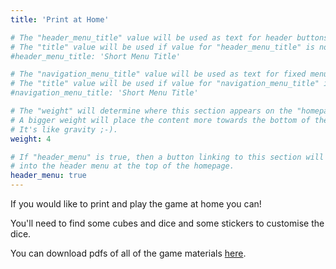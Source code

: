 ```yaml
---
title: 'Print at Home'

# The "header_menu_title" value will be used as text for header buttons.
# The "title" value will be used if value for "header_menu_title" is not provided.
#header_menu_title: 'Short Menu Title'

# The "navigation_menu_title" value will be used as text for fixed menu items.
# The "title" value will be used if value for "navigation_menu_title" is not provided.
#navigation_menu_title: 'Short Menu Title'

# The "weight" will determine where this section appears on the "homepage".
# A bigger weight will place the content more towards the bottom of the page.
# It's like gravity ;-).
weight: 4

# If "header_menu" is true, then a button linking to this section will be placed
# into the header menu at the top of the homepage.
header_menu: true
---
```


If you would like to print and play the game at home you can!

You'll need to find some cubes and dice and some stickers to customise the dice.

You can download pdfs of all of the game materials [here](https://drive.google.com/drive/folders/1-e6cflQpfSyT44m1Fbci9uKY3zCGWKIz?usp=sharing).

